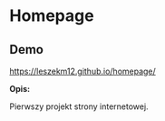 # Homepage
## Demo 
https://leszekm12.github.io/homepage/

**Opis:** 

Pierwszy projekt strony internetowej.
